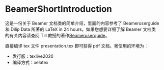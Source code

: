 # BeamerShortIntroduction
这是一份关于 Beamer 文档类的简单介绍，里面的内容参考了 Beameruserguide 和 Dilip Data 所著的 LaTeX in 24 hours，如果您想要详细了解 Beamer 文档类的有关内容请查阅 Till 教授的著作[Beameruserguide](http://mirrors.ctan.org/macros/latex/contrib/beamer/doc/beameruserguide.pdf)。

直接编译 tex 文件 presentation.tex 即可获得 pdf 文档。我使用的环境为：
+ 发行版：texlive2020
+ 编译方式：xelatex
